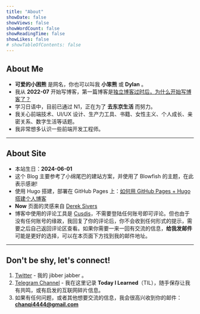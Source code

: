 ```yaml
---
title: "About"
showDate: false
showViews: false
showWordCount: false
showReadingTime: false
showLikes: false
# showTableOfContents: false
---
```


## About Me

- **可爱的小困熊** 是网名，你也可以叫我 **小笨熊** 或 **Dylan** 。
- 我从 **2022-07** 开始写博客，第一篇博客是[独立博客过时后，为什么开始写博客了？](/blog/why-blog/)
- 学习日语中，目前已通过 N1，正在为了 **去东京生活** 而努力。
- 我关心前端技术、UI/UX 设计、生产力工具、书籍、女性主义、个人成长、亲密关系、数字生活等话题。
- 我非常想多认识一些前端开发工程师。

---

## About Site

- 本站生日：**2024-06-01**
- 这个 Blog 主要参考了小绵尾巴的建站方案，并使用了 Blowfish 的主题，在此表示感谢!
- 使用 Hugo 搭建，部署在 GitHub Pages 上：[如何用 GitHub Pages + Hugo 搭建个人博客](/blog/create-a-wesite-using-github-pages-and-hugo/)
- **Now** 页面的灵感来自 [Derek Sivers](https://nownownow.com/about)
- 博客中使用的评论工具是 [Cusdis](https://cusdis.com/)，不需要登陆任何账号即可评论。但也由于没有任何账号的缘故，我回复了你的评论后，你不会收到任何形式的提示，需要之后自己返回评论区查看。如果你需要一来一回有交流的信息，**给我发邮件** 可能是更好的选择，可以在本页面下方找到我的邮件地址。

---

## Don't be shy, let's connect!

1. [Twitter](https://twitter.com/chanqi4444) - 我的 jibber jabber 。
2. [Telegram Channel](https://t.me/chanqi4444) - 我在这里记录 **Today I Learned**（TIL），随手保存让我有共鸣，或有启发的互联网碎片信息。
3. 如果有任何问题，或者其他想要交流的信息，我会很高兴收到你的邮件：**chanqi4444@gmail.com**
